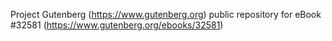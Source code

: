 Project Gutenberg (https://www.gutenberg.org) public repository for eBook #32581 (https://www.gutenberg.org/ebooks/32581)
